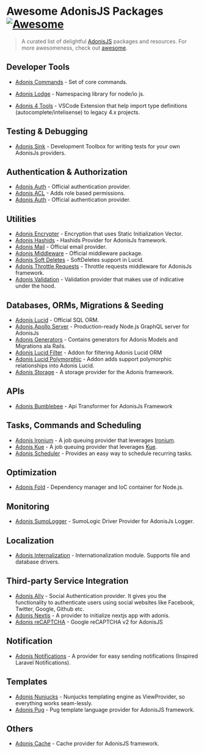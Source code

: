 
# Awesome AdonisJS Packages [![Awesome](https://cdn.rawgit.com/sindresorhus/awesome/d7305f38d29fed78fa85652e3a63e154dd8e8829/media/badge.svg)](https://github.com/sindresorhus/awesome) 

>  A curated list of delightful [AdonisJS](https://adonisjs.com/) packages and resources. For more awesomeness, check out [awesome](https://github.com/sindresorhus/awesome).


## Developer Tools
-  [Adonis Commands](https://www.npmjs.com/package/adonis-commands) - Set of core commands.
-  [Adonis Lodge](https://www.npmjs.com/package/adonis-lodge)  - Namespacing library for node/io js.

-  [Adonis 4 Tools](https://marketplace.visualstudio.com/items?itemName=vinicioslc.adonis4-tools)  - VSCode Extension that help import type definitions (autocomplete/intelisense) to legacy 4.x projects.

## Testing & Debugging
-  [Adonis Sink](https://github.com/adonisjs/adonis-sink) - Development Toolbox for writing tests for your own AdonisJs providers.


## Authentication & Authorization
-  [Adonis Auth](https://github.com/adonisjs/adonis-auth) - Official authentication provider.
-  [Adonis ACL](https://github.com/enniel/adonis-acl)  - Adds role based permissions.
-  [Adonis Auth](https://github.com/adonisjs/adonis-auth)  - Official authentication provider.

## Utilities
-   [Adonis Encrypter](https://github.com/pixeleur/adonis-encrypter)  - Encryption that uses Static Initialization Vector.
-   [Adonis Hashids](https://www.npmjs.com/package/adonis-hashids)  - Hashids Provider for AdonisJs framework.
-   [Adonis Mail](https://github.com/adonisjs/adonis-mail)  - Official email provider.
-   [Adonis Middleware](https://github.com/adonisjs/adonis-middleware)  - Official middleware package.
-   [Adonis Soft Deletes](https://github.com/radmen/adonis-lucid-soft-deletes)  - SoftDeletes support in Lucid.
-   [Adonis Throttle Requests](https://www.npmjs.com/package/adonis-throttle-requests)  - Throttle requests middleware for AdonisJs framework.
-   [Adonis Validation](https://github.com/adonisjs/adonis-validation-provider)  - Validation provider that makes use of indicative under the hood.

## Databases, ORMs, Migrations & Seeding
-  [Adonis Lucid](https://github.com/adonisjs/adonis-lucid)  - Official SQL ORM.
-  [Adonis Apollo Server](https://github.com/ammezie/adonis-apollo-server)  - Production-ready Node.js GraphQL server for AdonisJs
-   [Adonis Generators](https://github.com/rtablada/adonis-generators)  - Contains generators for Adonis Models and Migrations ala Rails.
-   [Adonis Lucid Filter](https://github.com/lookinlab/adonis-lucid-filter)  - Addon for filtering Adonis Lucid ORM
-   [Adonis Lucid Polymorphic](https://github.com/enniel/adonis-lucid-polymorphic)  - Addon adds support polymorphic relationships into Adonis Lucid.
-   [Adonis Storage](https://github.com/nrempel/adonis-storage)  - A storage provider for the Adonis framework.


## APIs
-  [Adonis Bumblebee](https://github.com/rhwilr/adonis-bumblebee) - Api Transformer for AdonisJs Framework


## Tasks, Commands and Scheduling
-   [Adonis Ironium](https://www.npmjs.com/package/adonis-ironium)  - A job queuing provider that leverages  [Ironium](https://www.npmjs.com/package/ironium).
-   [Adonis Kue](https://www.npmjs.com/package/adonis-kue)  - A job queuing provider that leverages  [Kue](https://www.npmjs.com/package/kue).
-   [Adonis Scheduler](https://www.npmjs.com/package/adonis-scheduler)  - Provides an easy way to schedule recurring tasks.


## Optimization
-   [Adonis Fold](https://github.com/poppinss/adonis-fold)  - Dependency manager and IoC container for Node.js.

## Monitoring
-   [Adonis SumoLogger](https://github.com/carlsonorozco/adonis-sumo-logger)  - SumoLogic Driver Provider for AdonisJs Logger.


## Localization
-   [Adonis Internalization](https://github.com/adonisjs/adonis-antl)  - Internationalization module. Supports file and database drivers.


## Third-party Service Integration

-   [Adonis Ally](https://github.com/adonisjs/adonis-ally)  - Social Authentication provider. It gives you the functionality to authenticate users using social websites like Facebook, Twitter, Google, Github etc.
-   [Adonis Nextjs](https://github.com/omarkhatibco/adonis-nextjs)  - A provider to initialize nextjs app with adonis.
-   [Adonis reCAPTCHA](https://github.com/lookinlab/adonis-recaptcha2)  - Google reCAPTCHA v2 for AdonisJS

## Notification

-  [Adonis Notifications](https://github.com/enniel/adonis-notifications)  - A provider for easy sending notifications (Inspired Laravel Notifications).


## Templates
-   [Adonis Nunjucks](https://www.npmjs.com/package/adonis-nunjucks)  - Nunjucks templating engine as ViewProvider, so everything works seam-lessly.
-   [Adonis Pug](https://github.com/webdevian/adonis-pug)  - Pug template language provider for AdonisJS framework.

## Others
-   [Adonis Cache](https://github.com/helnokaly/adonis-cache)  - Cache provider for AdonisJS framework.
